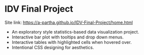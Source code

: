 # IDV Final Project
Site link: https://a-partha.github.io/IDV-Final-Project/home.html
<br>
- An exploratory style statistics-based data visualization project.
- Interactive bar plot with tooltips and drop down menus.
- Interactive tables with highlighted cells when hovered over.
- Intentional CSS designing for aesthetics.

